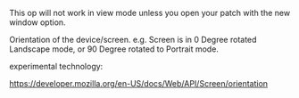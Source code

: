 This op will not work in view mode unless you open your patch with the new window option.

Orientation of the device/screen. e.g. Screen is in 0 Degree rotated Landscape mode, or 90 Degree rotated to Portrait mode.

experimental technology: 

https://developer.mozilla.org/en-US/docs/Web/API/Screen/orientation
